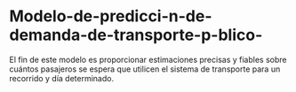 # Modelo-de-predicci-n-de-demanda-de-transporte-p-blico-
El fin de este modelo es proporcionar estimaciones precisas y fiables sobre cuántos pasajeros se espera que utilicen el sistema de transporte para un recorrido y día determinado.
